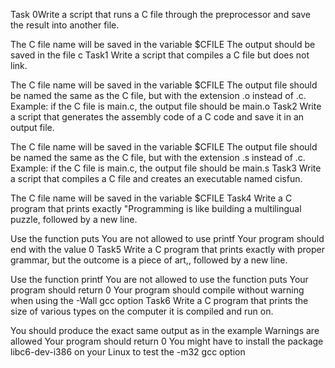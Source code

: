 Task 0Write a script that runs a C file through the preprocessor and save the result into another file.

The C file name will be saved in the variable $CFILE
The output should be saved in the file c
Task1 Write a script that compiles a C file but does not link.

The C file name will be saved in the variable $CFILE
The output file should be named the same as the C file, but with the extension .o instead of .c.
Example: if the C file is main.c, the output file should be main.o
Task2 Write a script that generates the assembly code of a C code and save it in an output file.

The C file name will be saved in the variable $CFILE
The output file should be named the same as the C file, but with the extension .s instead of .c.
Example: if the C file is main.c, the output file should be main.s
Task3 Write a script that compiles a C file and creates an executable named cisfun.

The C file name will be saved in the variable $CFILE
Task4 Write a C program that prints exactly "Programming is like building a multilingual puzzle, followed by a new line.

Use the function puts
You are not allowed to use printf
Your program should end with the value 0
Task5 Write a C program that prints exactly with proper grammar, but the outcome is a piece of art,, followed by a new line.

Use the function printf
You are not allowed to use the function puts
Your program should return 0
Your program should compile without warning when using the -Wall gcc option
Task6 Write a C program that prints the size of various types on the computer it is compiled and run on.

You should produce the exact same output as in the example
Warnings are allowed
Your program should return 0
You might have to install the package libc6-dev-i386 on your Linux to test the -m32 gcc option

